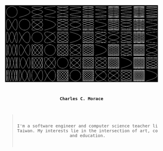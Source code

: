 <p><pre align="center">

![lissajous](lissajous.png)


<strong>Charles C. Morace</strong> 

> I'm a software engineer and computer science teacher living in Taiwan. 
> My interests lie in the intersection of art, computer science, and education.

